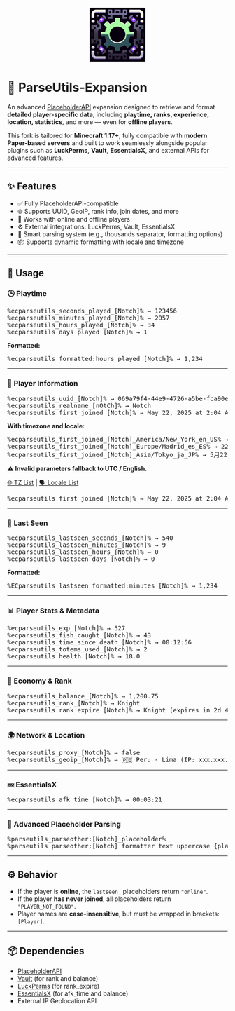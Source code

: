 <p align="center">
  <img src="server-icon.png" alt="Logo" width="128">
</p>

<h1>🧩 ParseUtils-Expansion</h1>

<p>
  An advanced <a href="https://github.com/PlaceholderAPI/PlaceholderAPI">PlaceholderAPI</a> expansion designed to retrieve and format
  <strong>detailed player-specific data</strong>, including <strong>playtime, ranks, experience, location, statistics</strong>, and more — even for <strong>offline players</strong>.
</p>
<p>
  This fork is tailored for <strong>Minecraft 1.17+</strong>, fully compatible with <strong>modern Paper-based servers</strong> and built to work seamlessly alongside popular plugins such as <strong>LuckPerms</strong>, <strong>Vault</strong>, <strong>EssentialsX</strong>, and external APIs for advanced features.
</p>

<hr>

<h2>✨ Features</h2>
<ul>
  <li>✅ Fully PlaceholderAPI-compatible</li>
  <li>🌐 Supports UUID, GeoIP, rank info, join dates, and more</li>
  <li>🧍 Works with online and offline players</li>
  <li>⚙️ External integrations: LuckPerms, Vault, EssentialsX</li>
  <li>🧠 Smart parsing system (e.g., thousands separator, formatting options)</li>
  <li>📦 Supports dynamic formatting with locale and timezone</li>
</ul>

<hr>

<h2>🔧 Usage</h2>

<h3>🕒 Playtime</h3>
<pre>
%ecparseutils_seconds_played_[Notch]% → 123456
%ecparseutils_minutes_played_[Notch]% → 2057
%ecparseutils_hours_played_[Notch]% → 34
%ecparseutils_days_played_[Notch]% → 1
</pre>

<p><strong>Formatted:</strong></p>
<pre>%ecparseutils_formatted:hours_played_[Notch]% → 1,234</pre>

<hr>

<h3>🧍 Player Information</h3>
<pre>
%ecparseutils_uuid_[Notch]% → 069a79f4-44e9-4726-a5be-fca90e38aaf5
%ecparseutils_realname_[nOtCh]% → Notch
%ecparseutils_first_joined_[Notch]% → May 22, 2025 at 2:04 AM
</pre>

<p><strong>With timezone and locale:</strong></p>
<pre>
%ecparseutils_first_joined_[Notch]_America/New_York_en_US% → May 21, 2025 10:04 PM
%ecparseutils_first_joined_[Notch]_Europe/Madrid_es_ES% → 22 may. 2025 4:04 AM
%ecparseutils_first_joined_[Notch]_Asia/Tokyo_ja_JP% → 5月22日 2025 11:04 午前
</pre>

<p><strong>⚠️ Invalid parameters fallback to UTC / English.</strong></p>
<p>
  <a href="https://en.wikipedia.org/wiki/List_of_tz_database_time_zones">🌐 TZ List</a> |
  <a href="https://www.localeplanet.com/icu/">🗣️ Locale List</a>
</p>

<pre>
%ecparseutils_first_joined_[Notch]% → May 22, 2025 at 2:04 AM
</pre>

<hr>

<h3>📅 Last Seen</h3>
<pre>
%ecparseutils_lastseen_seconds_[Notch]% → 540
%ecparseutils_lastseen_minutes_[Notch]% → 9
%ecparseutils_lastseen_hours_[Notch]% → 0
%ecparseutils_lastseen_days_[Notch]% → 0
</pre>

<p><strong>Formatted:</strong></p>
<pre>%ECparseutils_lastseen_formatted:minutes_[Notch]% → 1,234</pre>

<hr>

<h3>📊 Player Stats & Metadata</h3>
<pre>
%ecparseutils_exp_[Notch]% → 527
%ecparseutils_fish_caught_[Notch]% → 43
%ecparseutils_time_since_death_[Notch]% → 00:12:56
%ecparseutils_totems_used_[Notch]% → 2
%ecparseutils_health_[Notch]% → 18.0
</pre>

<hr>

<h3>💸 Economy & Rank</h3>
<pre>
%ecparseutils_balance_[Notch]% → 1,200.75
%ecparseutils_rank_[Notch]% → Knight
%ecparseutils_rank_expire_[Notch]% → Knight (expires in 2d 4h)
</pre>

<hr>

<h3>🌍 Network & Location</h3>
<pre>
%ecparseutils_proxy_[Notch]% → false
%ecparseutils_geoip_[Notch]% → 🇵🇪 Peru - Lima (IP: xxx.xxx.xxx.xxx)
</pre>

<hr>

<h3>💤 EssentialsX</h3>
<pre>
%ecparseutils_afk_time_[Notch]% → 00:03:21
</pre>

<hr>

<h3>🧠 Advanced Placeholder Parsing</h3>
<pre>
%parseutils_parseother:[Notch]_placeholder%
%parseutils_parseother:[Notch]_formatter_text_uppercase_{player_name}% → NOTCH
</pre>

<hr>

<h2>⚙️ Behavior</h2>
<ul>
  <li>If the player is <strong>online</strong>, the <code>lastseen_</code> placeholders return <code>"online"</code>.</li>
  <li>If the player <strong>has never joined</strong>, all placeholders return <code>"PLAYER_NOT_FOUND"</code>.</li>
  <li>Player names are <strong>case-insensitive</strong>, but must be wrapped in brackets: <code>[Player]</code>.</li>
</ul>

<hr>

<h2>📦 Dependencies</h2>
<ul>
  <li><a href="https://www.spigotmc.org/resources/placeholderapi.6245/">PlaceholderAPI</a></li>
  <li><a href="https://www.spigotmc.org/resources/vault.34315/">Vault</a> (for rank and balance)</li>
  <li><a href="https://luckperms.net/">LuckPerms</a> (for rank_expire)</li>
  <li><a href="https://essentialsx.net/">EssentialsX</a> (for afk_time and balance)</li>
  <li>External IP Geolocation API</li>
</ul>
